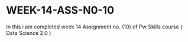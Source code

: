 # WEEK-14-ASS-N0-10
In this i am completed week 14 Assignment no. (10) of Pw Skills course ( Data Science 2.0 )

